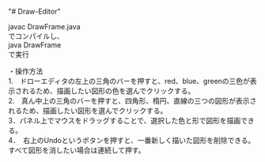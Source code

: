"# Draw-Editor"   
  
javac DrawFrame.java  
でコンパイルし、  
java DrawFrame  
で実行  
  
・操作方法  
1.　ドローエディタの左上の三角のバーを押すと、red、blue、greenの三色が表示されるため、描画したい図形の色を選んでクリックする。  
2.　真ん中上の三角のバーを押すと、四角形、楕円、直線の三つの図形が表示されるため、描画したい図形を選んでクリックする。  
3．パネル上でマウスをドラッグすることで、選択した色と形で図形を描画できる。  
4．　右上のUndoというボタンを押すと、一番新しく描いた図形を削除できる。すべて図形を消したい場合は連続して押す。  
